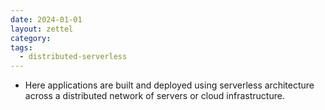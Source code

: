 ```yaml
---
date: 2024-01-01
layout: zettel
category: 
tags:
  - distributed-serverless
---
```

- Here applications are built and deployed using serverless architecture across a distributed network of servers or cloud infrastructure. 
